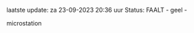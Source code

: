laatste update: 
za 23-09-2023 20:36   uur 
Status: FAALT - geel - 
<div class="service Y">microstation</div>